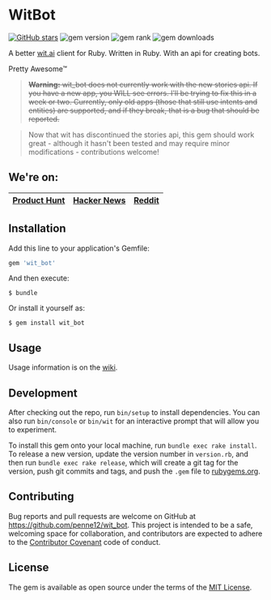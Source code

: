 # WitBot

[![GitHub stars](https://img.shields.io/github/stars/penne12/wit_bot.svg?style=flat-square?style=flat-square)](https://github.com/penne12/wit_bot)
![gem version](https://img.shields.io/gem/v/wit_bot.svg?style=flat-square)
![gem rank](https://img.shields.io/gem/rt/wit_bot.svg?style=flat-square)
![gem downloads](https://img.shields.io/gem/dt/wit_bot.svg?style=flat-square)

A better [wit.ai] client for Ruby. Written in Ruby. With an api for creating bots. 

Pretty Awesome™


> ~~**Warning:**
> wit_bot does not currently work with the new stories api. If you have a new app, you WILL see errors.
> I'll be trying to fix this in a week or two.
> Currently, only old apps (those that still use intents and entities) are supported, and if they break, that is a bug that should be reported.~~


> Now that wit has discontinued the stories api, this gem should work great - although it hasn't been tested and may require minor modifications - contributions welcome!

## We're on:

| [Product Hunt] | [Hacker News] | [Reddit] |
|----------------|---------------|----------|

[Product Hunt]: https://www.producthunt.com/tech/witbot
[Hacker News]: https://news.ycombinator.com/item?id=11411364
[Reddit]: https://www.reddit.com/r/languagetechnology

## Installation

Add this line to your application's Gemfile:

```ruby
gem 'wit_bot'
```

And then execute:

    $ bundle

Or install it yourself as:

    $ gem install wit_bot

## Usage

Usage information is on the [wiki].

## Development

After checking out the repo, run `bin/setup` to install dependencies. You can also run `bin/console` or `bin/wit` for an interactive prompt that will allow you to experiment.

To install this gem onto your local machine, run `bundle exec rake install`. To release a new version, update the version number in `version.rb`, and then run `bundle exec rake release`, which will create a git tag for the version, push git commits and tags, and push the `.gem` file to [rubygems.org](https://rubygems.org).

## Contributing

Bug reports and pull requests are welcome on GitHub at https://github.com/penne12/wit_bot. This project is intended to be a safe, welcoming space for collaboration, and contributors are expected to adhere to the [Contributor Covenant](http://contributor-covenant.org) code of conduct.


## License

The gem is available as open source under the terms of the [MIT License].

[wit.ai]: https://wit.ai/
[wiki]: https://github.com/penne12/wit_bot/wiki
[MIT License]: http://opensource.org/licenses/MIT
